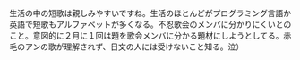 生活の中の短歌は親しみやすいですね。生活のほとんどがプログラミング言語か英語で短歌もアルファベットが多くなる。不忍歌会のメンバに分かりにくいとのこと。意図的に２月に１回は題を歌会メンバに分かる題材にしようとしてる。赤毛のアンの歌が理解されず、日文の人には受けないこと知る。泣）
